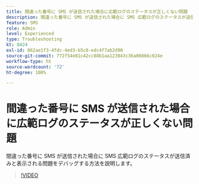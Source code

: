 ```yaml
---
title: 間違った番号に SMS が送信された場合に広範ログのステータスが正しくない問題
description: 間違った番号に SMS が送信された場合に SMS 広範ログのステータスが送信済みと表示される問題をデバッグする方法を説明します。
feature: SMS
role: Admin
level: Experienced
type: Troubleshooting
kt: 8424
exl-id: 862ae1f3-4fdc-4ed3-b5c8-edc4f7ab2d90
source-git-commit: 772f54e81c42cc88b1aa123843c36a06866c024e
workflow-type: ht
source-wordcount: '72'
ht-degree: 100%

---
```


# 間違った番号に SMS が送信された場合に広範ログのステータスが正しくない問題

間違った番号に SMS が送信された場合に SMS 広範ログのステータスが送信済みと表示される問題をデバッグする方法を説明します。

>[!VIDEO](https://video.tv.adobe.com/v/335980?quality=12)
